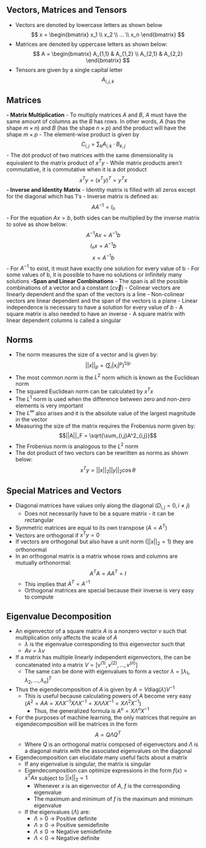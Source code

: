 ## Vectors, Matrices and Tensors
- Vectors are denoted by lowercase letters as shown below
$$ x = 
\begin{bmatrix}  
x_1 \\
x_2 \\
... \\ 
x_n
\end{bmatrix}
$$
- Matrices are denoted by uppercase letters as shown below:
$$ A =
\begin{bmatrix}
A_{1,1} & A_{1,2} \\
A_{2,1} & A_{2,2}
\end{bmatrix}
$$
- Tensors are given by a single capital letter
$$
A_{i,j,k}
$$
## Matrices
**- Matrix Multiplication**
	- To multiply matrices $A$ and $B$, $A$ must have the same amount of columns as the $B$ has rows. In other words, $A$ (has the shape $m \times n$) and $B$ (has the shape $n \times p$) and the product will have the shape $m \times p$
	- The element-wise product is given by $$C_{i,j} = \sum_k A_{i,k} \cdot B_{k,j}$$
	- The dot product of two matrices with the same dimensionality is equivalent to the matrix product of $x^T y$
	- While matrix products aren't commutative, it is commutative when it is a dot product
	$$ x^Ty = (x^Ty)^T = y^Tx$$
 **- Inverse and Identity Matrix**
	 - Identity matrix is filled with all zeros except for the diagonal which has 1's
	 - Inverse matrix is defined as: $$AA^{-1} = I_n$$
	 - For the equation $Ax = b$, both sides can be multiplied by the inverse matrix to solve as show below: $$A^{-1}Ax = A^{-1}b$$	 $$I_nx = A^{-1}b$$$$x = A^{-1}b$$
	 - For $A^{-1}$ to exist, it must have exactly one solution for every value of b
		 - For some values of b, it is possible to have no solutions or infinitely many solutions
**-Span and Linear Combinations**
	- The span is all the possible combinations of a vector and a constant ($c\vec{v}$)
	- Colinear vectors are linearly dependent and the span of the vectors is a line
	- Non-colinear vectors are linear dependent and the span of the vectors is a plane
	- Linear independence is necessary to have a solution for every value of $b$
	- A square matrix is also needed to have an inverse
	- A square matrix with linear dependent columns is called a singular
## Norms
- The norm measures the size of a vector and is given by:
$$||x||_p = (\sum_i |x_i|^p)^{1/p}$$
- The most common norm is the $L^2$ norm which is known as the Euclidean norm
- The squared Euclidean norm can be calculated by $x^Tx$ 
- The $L^1$ norm is used when the difference between zero and non-zero elements is very important
- The $L^\infty$ also arises and it is the absolute value of the largest magnitude in the vector
- Measuring the size of the matrix requires the Frobenius norm given by:
$$||A||_F = \sqrt{\sum_{i,j}A^2_{i,j}}$$
- The Frobenius norm is analogous to the $L^2$ norm
- The dot product of two vectors can be rewritten as norms as shown below:
$$x^Ty = ||x||_2||y||_2\cos\theta$$
## Special Matrices and Vectors
- Diagonal matrices have values only along the diagonal ($D_{i,j} = 0, i \neq j$)
	- Does not necessarily have to be a square matrix - it can be rectangular
- Symmetric matrices are equal to its own transpose ($A = A^T$)
- Vectors are orthogonal if $x^Ty = 0$
- If vectors are orthogonal but also have a unit norm ($||x||_2 = 1$) they are orthonormal
- In an orthogonal matrix is a matrix whose rows and columns are mutually orthonormal:
	$$A^TA = AA^T = I$$
	- This implies that $A^T = A^{-1}$
	- Orthogonal matrices are special because their inverse is very easy to compute
## Eigenvalue Decomposition
- An eigenvector of a square matrix $A$ is a nonzero vector $v$ such that multiplication only affects the scale of $A$
	- $\lambda$ is the eigenvalue corresponding to this eigenvector such that
	- $Av = \lambda v$
- If a matrix has multiple linearly independent eigenvectors, the can be concatenated into a matrix $V = [v^{(1)}, v^{(2)},..., v^{(n)}]$ 
	- The same can be done with eigenvalues to form a vector $\lambda = [\lambda_1, \lambda_2, ..., \lambda_n]^T$
- Thus the eigendecomposition of $A$ is given by $A = V \text{diag}(\lambda)V^{-1}$
	- This is useful because calculating powers of $A$ become very easy ($A^2 = AA = X\Lambda X^{-1}X\Lambda X^{-1} = X \Lambda \Lambda X^{-1} = X \Lambda^2 X^{-1}$)
		- Thus, the generalized formula is $A^n = X \Lambda ^n X^{-1}$
- For the purposes of machine learning, the only matrices that require an eigendecomposition will be matrices in the form
$$A = Q\Lambda Q^T$$
	- Where $Q$ is an orthogonal matrix composed of eigenvectors and $\Lambda$ is a diagonal matrix with the associated eigenvalues on the diagonal
- Eigendecomposition can elucidate many useful facts about a matrix
	- If any eigenvalue is singular, the matrix is singular
	- Eigendecomposition can optimize expressions in the form $f(x) = x^TAx$ subject to $||x||_2 = 1$ 
		- Whenever $x$ is an eigenvector of $A$, $f$ is the corresponding eigenvalue
		- The maximum and minimum of $f$ is the maximum and minimum eigenvalue
	- If the eigenvalues ($\Lambda$) are:
		- $\Lambda > 0$ -> Positive definite
		-  $\Lambda \geq 0$ -> Positive semidefinite
		-  $\Lambda \leq 0$ -> Negative semidefinite
		-  $\Lambda < 0$ -> Negative definite

